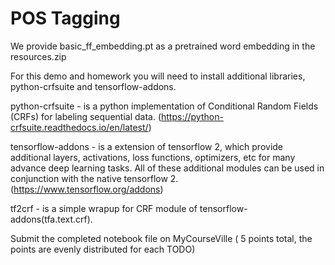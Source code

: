 # POS Tagging

We provide basic_ff_embedding.pt as a pretrained word embedding in the resources.zip 

For this demo and homework you will need to install additional libraries, python-crfsuite and tensorflow-addons.

python-crfsuite - is a python implementation of Conditional Random Fields (CRFs) for labeling sequential data.
(https://python-crfsuite.readthedocs.io/en/latest/)

tensorflow-addons - is a extension of tensorflow 2, which provide additional layers, activations, loss functions, optimizers, etc for many advance deep learning tasks. All of these additional modules can be used in conjunction with the native tensorflow 2.  
(https://www.tensorflow.org/addons)

tf2crf - is a simple wrapup for CRF module of tensorflow-addons(tfa.text.crf).

Submit the completed notebook file on MyCourseVille ( 5 points total, the points are evenly distributed for each TODO)
